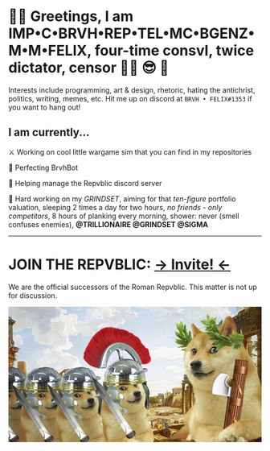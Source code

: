 # 👋🏻 Greetings, I am **IMP•C•BRVH•REP•TEL•MC•BGENZ•M•M•FELIX**, four-time consvl, twice dictator, censor 💪🏻 😎 💯

Interests include programming, art & design, rhetoric, hating the antichrist, politics, writing, memes, etc. Hit me up on discord at `BRVH • FELIX#1353` if you want to hang out!

## I am currently...

 ⚔️ Working on cool little wargame sim that you can find in my repositories
 
 🤖 Perfecting BrvhBot
 
 💬 Helping manage the Repvblic discord server
 
 💸 Hard working on my *GRINDSET*, aiming for that *ten-figure* portfolio valuation, sleeping 2 times a day for two hours, *no friends - only competitors*, 8 hours of planking every morning, shower: never (smell confuses enemies), **@TRILLIONAIRE @GRINDSET @SIGMA**
 
 ---
 
 # JOIN THE REPVBLIC: [**-> Invite! <-**](https://discord.gg/XB75prN33Z)

 We are the official successors of the Roman Repvblic. This matter is not up for discussion. 

![](romanDoges.jpg)
